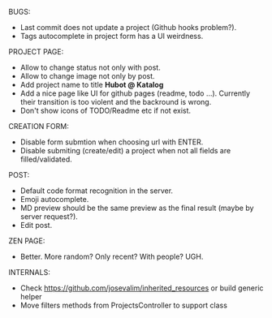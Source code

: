 BUGS:
 * Last commit does not update a project (Github hooks problem?).
 * Tags autocomplete in project form has a UI weirdness.
  
PROJECT PAGE:
 * Allow to change status not only with post. 
 * Allow to change image not only by post.
 * Add project name to title **Hubot @ Katalog**
 * Add a nice page like UI for github pages (readme, todo ...). Currently their transition is too violent and the backround is wrong.
 * Don't show icons of TODO/Readme etc if not exist.

CREATION FORM:
 * Disable form submtion when choosing url with ENTER.
 * Disable submiting (create/edit) a project when not all fields are filled/validated.

POST:
   * Default code format recognition in the server.
   * Emoji autocomplete.
   * MD preview should be the same preview as the final result (maybe by server request?).
   * Edit post.

ZEN PAGE:
   * Better. More random? Only recent? With people? UGH.

INTERNALS:
 * Check https://github.com/josevalim/inherited_resources or build generic helper
 * Move filters methods from ProjectsController to support class
